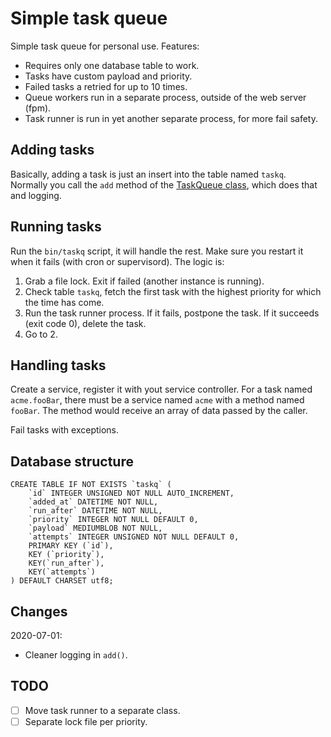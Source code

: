 # Simple task queue

Simple task queue for personal use.  Features:

- Requires only one database table to work.
- Tasks have custom payload and priority.
- Failed tasks a retried for up to 10 times.
- Queue workers run in a separate process, outside of the web server (fpm).
- Task runner is run in yet another separate process, for more fail safety.


## Adding tasks

Basically, adding a task is just an insert into the table named `taskq`.  Normally you call the `add` method of the [TaskQueue class](src/TaskQueue.php), which does that and logging.


## Running tasks

Run the `bin/taskq` script, it will handle the rest.  Make sure you restart it when it fails (with cron or supervisord).  The logic is:

1. Grab a file lock.  Exit if failed (another instance is running).
2. Check table `taskq`, fetch the first task with the highest priority for which the time has come.
3. Run the task runner process.  If it fails, postpone the task.  If it succeeds (exit code 0), delete the task.
4. Go to 2.


## Handling tasks

Create a service, register it with yout service controller.  For a task named `acme.fooBar`, there must be a service named `acme` with a method named `fooBar`.  The method would receive an array of data passed by the caller.

Fail tasks with exceptions.


## Database structure

```
CREATE TABLE IF NOT EXISTS `taskq` (
    `id` INTEGER UNSIGNED NOT NULL AUTO_INCREMENT,
    `added_at` DATETIME NOT NULL,
    `run_after` DATETIME NOT NULL,
    `priority` INTEGER NOT NULL DEFAULT 0,
    `payload` MEDIUMBLOB NOT NULL,
    `attempts` INTEGER UNSIGNED NOT NULL DEFAULT 0,
    PRIMARY KEY (`id`),
    KEY (`priority`),
    KEY(`run_after`),
    KEY(`attempts`)
) DEFAULT CHARSET utf8;
```


## Changes

2020-07-01:

- Cleaner logging in `add()`.


## TODO

- [ ] Move task runner to a separate class.
- [ ] Separate lock file per priority.
